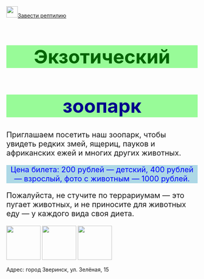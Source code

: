 <html>
    <img src="https://mars.algoritmika.org/uploads/2020/10/frog-159002_1280_0_1603798105.png" height="30px"/><a href="https://zoo61.ru/articles/10-luchshikh-domashnikh-reptiliy-dlya-vashego-terrariuma">Завести рептилию</a>
    <h1 style="text-align:center; color:darkgreen;font-size:50px; background:palegreen">Экзотический</h1>
    <h1 style="text-align:center; color:darkblue;font-size:50px; background:palegreen">зоопарк</h1>
    <p style="font-size:20px">Приглашаем посетить наш зоопарк, чтобы увидеть редких змей, ящериц, пауков и африканских ежей и многих других животных.</p>
    <p style="text-align:center; color:blue; font-size:20px; background:lightblue">Цена билета: 200 рублей — детский, 400 рублей — взрослый, фото с животным — 1000 рублей.</p>
    <p style="font-size:20px">Пожалуйста, не стучите по террариумам — это пугает животных, и не приносите для животных еду — у каждого вида своя диета.</p>
    <p>
        <img src="https://mars.algoritmika.org/uploads/2020/10/frog-46397_1280_0_1603917437.png" height="90px"/>
        <img src="https://mars.algoritmika.org/uploads/2020/10/snake-46151_1280_0_1603917437.png" height="90px"/>
        <img src="https://mars.algoritmika.org/uploads/2020/10/spider-150051_1280_0_1603917437.png" height="90px"/>
    </p>
    <p>Адрес: город Зверинск, ул. Зелёная, 15</p>
</html>
